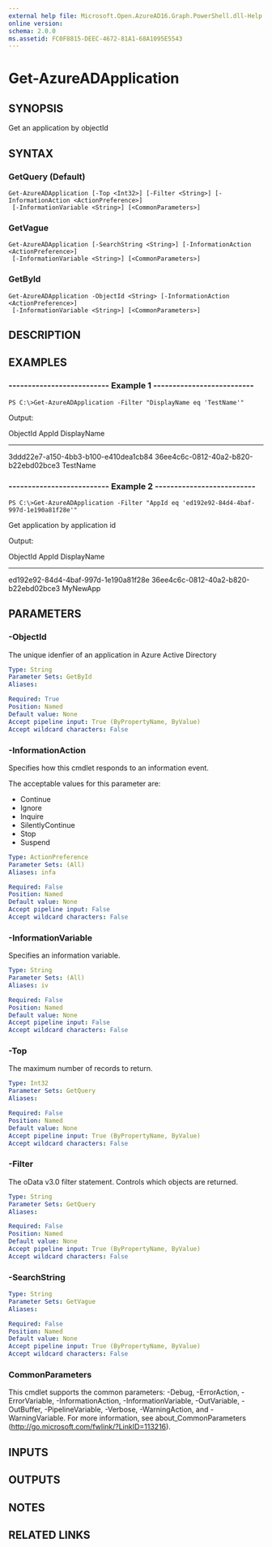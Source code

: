 ```yaml
---
external help file: Microsoft.Open.AzureAD16.Graph.PowerShell.dll-Help.xml
online version: 
schema: 2.0.0
ms.assetid: FC0F8815-DEEC-4672-81A1-68A1095E5543
---
```


# Get-AzureADApplication

## SYNOPSIS
Get an application by objectId

## SYNTAX

### GetQuery (Default)
```
Get-AzureADApplication [-Top <Int32>] [-Filter <String>] [-InformationAction <ActionPreference>]
 [-InformationVariable <String>] [<CommonParameters>]
```

### GetVague
```
Get-AzureADApplication [-SearchString <String>] [-InformationAction <ActionPreference>]
 [-InformationVariable <String>] [<CommonParameters>]
```

### GetById
```
Get-AzureADApplication -ObjectId <String> [-InformationAction <ActionPreference>]
 [-InformationVariable <String>] [<CommonParameters>]
```

## DESCRIPTION

## EXAMPLES

### --------------------------  Example 1  --------------------------
```
PS C:\>Get-AzureADApplication -Filter "DisplayName eq 'TestName'"
```

Output:

ObjectId                             AppId                                DisplayName
--------                             -----                                -----------
3ddd22e7-a150-4bb3-b100-e410dea1cb84 36ee4c6c-0812-40a2-b820-b22ebd02bce3 TestName

### --------------------------  Example 2  --------------------------
```
PS C:\>Get-AzureADApplication -Filter "AppId eq 'ed192e92-84d4-4baf-997d-1e190a81f28e'"
```

Get application by application id

Output:

ObjectId                             AppId                                DisplayName
--------                             -----                                -----------
ed192e92-84d4-4baf-997d-1e190a81f28e 36ee4c6c-0812-40a2-b820-b22ebd02bce3 MyNewApp

## PARAMETERS

### -ObjectId
The unique idenfier of an application in Azure Active Directory

```yaml
Type: String
Parameter Sets: GetById
Aliases: 

Required: True
Position: Named
Default value: None
Accept pipeline input: True (ByPropertyName, ByValue)
Accept wildcard characters: False
```

### -InformationAction
Specifies how this cmdlet responds to an information event.

The acceptable values for this parameter are:

- Continue
- Ignore
- Inquire
- SilentlyContinue
- Stop
- Suspend

```yaml
Type: ActionPreference
Parameter Sets: (All)
Aliases: infa

Required: False
Position: Named
Default value: None
Accept pipeline input: False
Accept wildcard characters: False
```

### -InformationVariable
Specifies an information variable.

```yaml
Type: String
Parameter Sets: (All)
Aliases: iv

Required: False
Position: Named
Default value: None
Accept pipeline input: False
Accept wildcard characters: False
```

### -Top
The maximum number of records to return.

```yaml
Type: Int32
Parameter Sets: GetQuery
Aliases: 

Required: False
Position: Named
Default value: None
Accept pipeline input: True (ByPropertyName, ByValue)
Accept wildcard characters: False
```

### -Filter
The oData v3.0 filter statement. 
Controls which objects are returned.

```yaml
Type: String
Parameter Sets: GetQuery
Aliases: 

Required: False
Position: Named
Default value: None
Accept pipeline input: True (ByPropertyName, ByValue)
Accept wildcard characters: False
```

### -SearchString
```yaml
Type: String
Parameter Sets: GetVague
Aliases: 

Required: False
Position: Named
Default value: None
Accept pipeline input: True (ByPropertyName, ByValue)
Accept wildcard characters: False
```

### CommonParameters
This cmdlet supports the common parameters: -Debug, -ErrorAction, -ErrorVariable, -InformationAction, -InformationVariable, -OutVariable, -OutBuffer, -PipelineVariable, -Verbose, -WarningAction, and -WarningVariable. For more information, see about_CommonParameters (http://go.microsoft.com/fwlink/?LinkID=113216).

## INPUTS

## OUTPUTS

## NOTES

## RELATED LINKS


